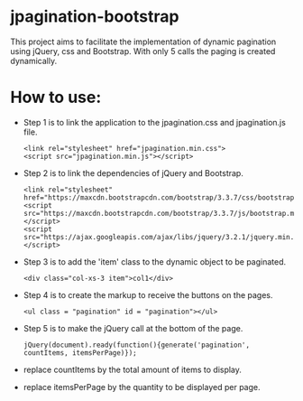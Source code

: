 # jpagination-bootstrap
This project aims to facilitate the implementation of dynamic pagination using jQuery, css and Bootstrap. With only 5 calls the paging is created dynamically.

# How to use:

* Step 1 is to link the application to the jpagination.css and jpagination.js file.

      <link rel="stylesheet" href="jpagination.min.css">
      <script src="jpagination.min.js"></script>
      
* Step 2 is to link the dependencies of jQuery and Bootstrap.

      <link rel="stylesheet" href="https://maxcdn.bootstrapcdn.com/bootstrap/3.3.7/css/bootstrap.min.css">
      <script src="https://maxcdn.bootstrapcdn.com/bootstrap/3.3.7/js/bootstrap.min.js"></script>
      <script src="https://ajax.googleapis.com/ajax/libs/jquery/3.2.1/jquery.min.js"></script>

* Step 3 is to add the 'item' class to the dynamic object to be paginated.

      <div class="col-xs-3 item">col1</div>

* Step 4 is to create the markup to receive the buttons on the pages.

      <ul class = "pagination" id = "pagination"></ul>

* Step 5 is to make the jQuery call at the bottom of the page.

      jQuery(document).ready(function(){generate('pagination', countItems, itemsPerPage)});
    
* replace countItems by the total amount of items to display.

* replace itemsPerPage by the quantity to be displayed per page.
